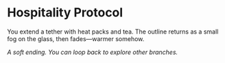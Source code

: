 # Hospitality Protocol

You extend a tether with heat packs and tea. The outline returns as a small fog on the glass, then fades—warmer somehow.

_A soft ending. You can loop back to explore other branches._
